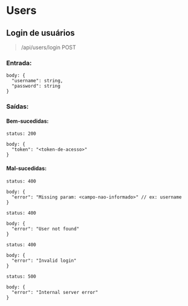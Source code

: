 # Users

## Login de usuários

> /api/users/login POST

### Entrada:

```text
body: {
  "username": string,
  "password": string
}
```

### Saídas:

#### Bem-sucedidas:

```text
status: 200

body: {
  "token": "<token-de-acesso>"
}
```

#### Mal-sucedidas:

```text
status: 400

body: {
  "error": "Missing param: <campo-nao-informado>" // ex: username
}
```

```text
status: 400

body: {
  "error": "User not found"
}
```

```text
status: 400

body: {
  "error": "Invalid login"
}
```

```text
status: 500

body: {
  "error": "Internal server error"
}
```
